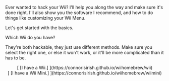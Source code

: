 Ever wanted to hack your Wii? I'll help you along the way and make sure it's done right. I'll also show you the software I recommend, and how to do things like customizing your Wii Menu.



Let's get started with the basics.


Which Wii do you have?


They're both hackable, they just use different methods. Make sure you select the right one, or else it won't work, or it'll be more complicated than it has to be.

<div align="center"> [ [I have a Wii.] ](https://connorisirish.github.io/wiihomebrew/wii) </div>

<div align="center"> [ [I have a Wii Mini.] ](https://connorisirish.github.io/wiihomebrew/wiimini) </div>

